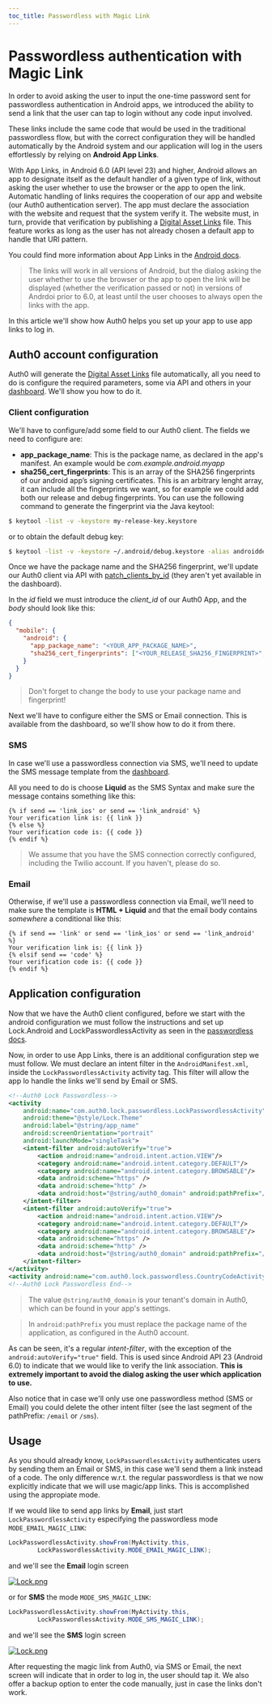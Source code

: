 ```yaml
---
toc_title: Passwordless with Magic Link
---
```


# Passwordless authentication with Magic Link

In order to avoid asking the user to input the one-time password sent for passwordless authentication in Android apps, we introduced the ability to send a link that the user can tap to login without any code input involved. 

These links include the same code that would be used in the traditional passwordless flow, but with the correct configuration they will be handled automatically by the Android system and our application will log in the users effortlessly by relying on **Android App Links**.

With App Links, in Android 6.0 (API level 23) and higher, Android allows an app to designate itself as the default handler of a given type of link, without asking the user whether to use the browser or the app to open the link. 
Automatic handling of links requires the cooperation of our app and website (our Auth0 authentication server). The app must declare the association with the website and request that the system verify it. The website must, in turn, provide that verification by publishing a [Digital Asset Links](https://developers.google.com/digital-asset-links/) file. 
This feature works as long as the user has not already chosen a default app to handle that URI pattern.

You could find more information about App Links in the [Android docs](http://developer.android.com/training/app-links/index.html).

> The links will work in all versions of Android, but the dialog asking the user whether to use the browser or the app to open the link will be displayed (whether the verification passed or not) in versions of Andrdoi prior to 6.0, at least until the user chooses to always open the links with the app.

In this article we'll show how Auth0 helps you set up your app to use app links to log in.

## Auth0 account configuration

Auth0 will generate the [Digital Asset Links](https://developers.google.com/digital-asset-links/) file automatically, all you need to do is configure the required parameters, some via API and others in your [dashboard](https://manage.auth0.com/#/connections/passwordless). We'll show you how to do it.

### Client configuration

We'll have to configure/add some field to our Auth0 client. The fields we need to configure are:

- **app\_package\_name**: This is the package name, as declared in the app's manifest. An example would be *com.example.android.myapp*
- **sha256\_cert\_fingerprints**: This is an array of the SHA256 fingerprints of our android app’s signing certificates. This is an arbitrary lenght array, it can include all the fingerprints we want, so for example we could add both our release and debug fingerprints. You can use the following command to generate the fingerprint via the Java keytool:

```bash
$ keytool -list -v -keystore my-release-key.keystore
```

or to obtain the default debug key:

```bash
$ keytool -list -v -keystore ~/.android/debug.keystore -alias androiddebugkey -storepass android -keypass android
```

Once we have the package name and the SHA256 fingerprint, we'll update our Auth0 client via API with [patch\_clients\_by\_id](https://auth0.com/docs/api/v2#!/Clients/patch_clients_by_id) (they aren't yet available in the dashboard).

In the *id* field we must introduce the *client_id* of our Auth0 App, and the *body* should look like this:

```json
{
  "mobile": {
    "android": {
      "app_package_name": "<YOUR_APP_PACKAGE_NAME>",
      "sha256_cert_fingerprints": ["<YOUR_RELEASE_SHA256_FINGERPRINT>", "<OPTIONAL_YOUR_DEBUG_SHA256_FINGERPRINT>"]
    }
  }
}
```

> Don't forget to change the body to use your package name and fingerprint!

Next we'll have to configure either the SMS or Email connection. This is available from the dashboard, so we'll show how to do it from there.

### SMS

In case we'll use a passwordless connection via SMS, we'll need to update the SMS message template from the [dashboard](https://manage.auth0.com/#/connections/passwordless).
 
All you need to do is choose **Liquid** as the SMS Syntax and make sure the message contains something like this:

```liquid
{% if send == 'link_ios' or send == 'link_android' %}
Your verification link is: {{ link }}
{% else %}
Your verification code is: {{ code }}
{% endif %}
```

> We assume that you have the SMS connection correctly configured, including the Twilio account. If you haven't, please do so.

### Email

Otherwise, if we'll use a passwordless connection via Email, we'll need to make sure the template is **HTML + Liquid** and that the email body contains *somewhere* a conditional like this:

```liquid
{% if send == 'link' or send == 'link_ios' or send == 'link_android' %}
Your verification link is: {{ link }}
{% elsif send == 'code' %}
Your verification code is: {{ code }}
{% endif %}
```

## Application configuration

Now that we have the Auth0 client configured, before we start with the android configuration we must follow the instructions and set up Lock.Android and LockPasswordlessActivity as seen in the [passwordless docs](https://auth0.com/docs/libraries/lock-android#passwordless).

Now, in order to use App Links, there is an additional configuration step we must follow. We must declare an intent filter in the `AndroidManifest.xml`, inside the `LockPasswordlessActivity` activity tag. This filter will allow the app lo handle the links we'll send by Email or SMS.

```xml
<!--Auth0 Lock Passwordless-->
<activity
    android:name="com.auth0.lock.passwordless.LockPasswordlessActivity"
    android:theme="@style/Lock.Theme"
    android:label="@string/app_name"
    android:screenOrientation="portrait"
    android:launchMode="singleTask">
    <intent-filter android:autoVerify="true">
        <action android:name="android.intent.action.VIEW"/>
        <category android:name="android.intent.category.DEFAULT"/>
        <category android:name="android.intent.category.BROWSABLE"/>
        <data android:scheme="https" />
        <data android:scheme="http" />
        <data android:host="@string/auth0_domain" android:pathPrefix="/android/<INSERT_APP_PACKAGE_NAME>/email" />
    </intent-filter>
    <intent-filter android:autoVerify="true">
        <action android:name="android.intent.action.VIEW"/>
        <category android:name="android.intent.category.DEFAULT"/>
        <category android:name="android.intent.category.BROWSABLE"/>
        <data android:scheme="https" />
        <data android:scheme="http" />
        <data android:host="@string/auth0_domain" android:pathPrefix="/android/<INSERT_APP_PACKAGE_NAME>/sms" />
    </intent-filter>
</activity>
<activity android:name="com.auth0.lock.passwordless.CountryCodeActivity" android:theme="@style/Lock.Theme"/>
<!--Auth0 Lock Passwordless End-->
```

> The value `@string/auth0_domain` is your tenant's domain in Auth0, which can be found in your app's settings.

> In `android:pathPrefix` you must replace the package name of the application, as configured in the Auth0 account.

As can be seen, it's a regular *intent-filter*, with the exception of the `android:autoVerify="true"` field. This is used since Android API 23 (Android 6.0) to indicate that we would like to verify the link association. **This is extremely important to avoid the dialog asking the user which application to use.**

Also notice that in case we'll only use one passwordless method (SMS or Email) you could delete the other intent filter (see the last segment of the pathPrefix: `/email` or `/sms`).

## Usage

As you should already know, `LockPasswordlessActivity` authenticates users by sending them an Email or SMS, in this case we'll send them a link instead of a code. The only difference w.r.t. the regular passwordless is that we now explicitly indicate that we will use magic/app links. This is accomplished using the appropiate mode.

If we would like to send app links by **Email**, just start `LockPasswordlessActivity` especifying the passwordless mode `MODE_EMAIL_MAGIC_LINK`:

```java
LockPasswordlessActivity.showFrom(MyActivity.this, 
        LockPasswordlessActivity.MODE_EMAIL_MAGIC_LINK);
```

and we'll see the **Email** login screen

[![Lock.png](https://cdn.auth0.com/mobile-sdk-lock/lock-android-pwdless-email.png)](https://auth0.com)


or for **SMS** the mode `MODE_SMS_MAGIC_LINK`:

```java
LockPasswordlessActivity.showFrom(MyActivity.this, 
        LockPasswordlessActivity.MODE_SMS_MAGIC_LINK);
```

and we'll see the **SMS** login screen

[![Lock.png](https://cdn.auth0.com/mobile-sdk-lock/lock-android-pwdless-sms.png)](https://auth0.com)

After requesting the magic link from Auth0, via SMS or Email, the next screen will indicate that in order to log in, the user should tap it. We also offer a backup option to enter the code manually, just in case the links don't work.


